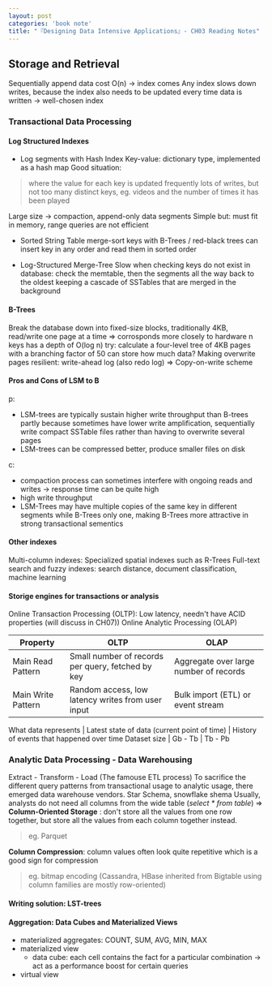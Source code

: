 ```yaml
---
layout: post
categories: 'book note'
title: "『Designing Data Intensive Applications』- CH03 Reading Notes"
---
```


## Storage and Retrieval
Sequentially append data cost O(n) -> index comes
Any index slows down writes, because the index also needs to be updated every time data is written -> well-chosen index

<!--more-->
### Transactional Data Processing

#### Log Structured Indexes
* Log segments with Hash Index
Key-value: dictionary type, implemented as a hash map
Good situation: 
> where the value for each key is updated frequently
> lots of writes, but not too many distinct keys, eg. videos and the number of times it has been played

Large size -> compaction, append-only data segments
Simple but: must fit in memory, range queries are not efficient

* Sorted String Table
merge-sort keys
with B-Trees / red-black trees can insert key in any order and read them in sorted order


* Log-Structured Merge-Tree
Slow when checking keys do not exist in database: check the memtable, then the segments all the way back to the oldest
keeping a cascade of SSTables that are merged in the background


#### B-Trees
Break the database down into fixed-size blocks, traditionally 4KB, read/write one page at a time => corrosponds more closely to hardware
n keys has a depth of O(log n)
try: calculate a four-level tree of 4KB pages with a branching factor of 50 can store how much data?
Making overwrite pages resilient: write-ahead log (also redo log)
=> Copy-on-write scheme


#### Pros and Cons of LSM to B
p:
- LSM-trees are typically sustain higher write throughput than B-trees partly because sometimes have lower write amplification,
sequentially write compact SSTable files rather than having to overwrite several pages
- LSM-trees can be compressed better, produce smaller files on disk

c:
- compaction process can sometimes interfere with ongoing reads and writes -> response time can be quite high
- high write throughput
- LSM-Trees may have multiple copies of the same key in different segments while B-Trees only one, making B-Trees more attractive in strong transactional sementics
  
#### Other indexes
Multi-column indexes: Specialized spatial indexes such as R-Trees
Full-text search and fuzzy indexes: search distance, document classification, machine learning

#### Storige engines for transactions or analysis
Online Transaction Processing (OLTP): Low latency, needn't have ACID properties (will discuss in CH07))
Online Analytic Processing (OLAP)

Property | OLTP | OLAP
| ----------- | ----------- | ---------- |
Main Read Pattern | Small number of records per query, fetched by key | Aggregate over large number of records
Main Write Pattern | Random access, low latency writes from user input | Bulk import (ETL) or event stream
 
What data represents | Latest state of data (current point of time) | History of events that happened over time
Dataset size | Gb - Tb | Tb - Pb


### Analytic Data Processing - Data Warehousing
Extract - Transform - Load (The famouse ETL process)
To sacrifice the different query patterns from transactional usage to analytic usage, there emerged data warehouse vendors.
Star Schema, snowflake shema
Usually, analysts do not need all columns from the wide table (*select * from table*)
=> **Column-Oriented Storage** : don't store all the values from one row together, but store all the values from each column together instead.
> eg. Parquet

**Column Compression**: column values often look quite repetitive which is a good sign for compression
> eg. bitmap encoding
 (Cassandra, HBase inherited from Bigtable using column families are mostly row-oriented)

 #### Writing solution: LST-trees
 #### Aggregation: Data Cubes and Materialized Views
 - materialized aggregates: COUNT, SUM, AVG, MIN, MAX
 - materialized view
    - data cube: each cell contains the fact for a particular combination -> act as a performance boost for certain queries
 - virtual view

